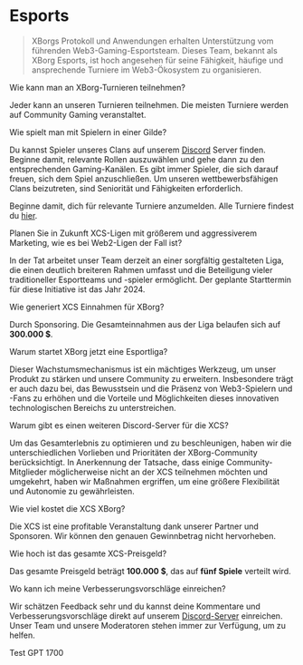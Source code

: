 # Esports

> XBorgs Protokoll und Anwendungen erhalten Unterstützung vom führenden Web3-Gaming-Esportsteam. Dieses Team, bekannt als XBorg Esports, ist hoch angesehen für seine Fähigkeit, häufige und ansprechende Turniere im Web3-Ökosystem zu organisieren.

Wie kann man an XBorg-Turnieren teilnehmen?

Jeder kann an unseren Turnieren teilnehmen. Die meisten Turniere werden auf Community Gaming veranstaltet.

Wie spielt man mit Spielern in einer Gilde?

Du kannst Spieler unseres Clans auf unserem [Discord](https://discord.com/invite/xborg) Server finden. Beginne damit, relevante Rollen auszuwählen und gehe dann zu den entsprechenden Gaming-Kanälen. Es gibt immer Spieler, die sich darauf freuen, sich dem Spiel anzuschließen. Um unseren wettbewerbsfähigen Clans beizutreten, sind Seniorität und Fähigkeiten erforderlich.

Beginne damit, dich für relevante Turniere anzumelden. Alle Turniere findest du [hier](https://www.xborg.com/xtreme-championship-series).

Planen Sie in Zukunft XCS-Ligen mit größerem und aggressiverem Marketing, wie es bei Web2-Ligen der Fall ist?

In der Tat arbeitet unser Team derzeit an einer sorgfältig gestalteten Liga, die einen deutlich breiteren Rahmen umfasst und die Beteiligung vieler traditioneller Esportteams und -spieler ermöglicht. Der geplante Starttermin für diese Initiative ist das Jahr 2024.

Wie generiert XCS Einnahmen für XBorg?

Durch Sponsoring. Die Gesamteinnahmen aus der Liga belaufen sich auf **300.000 $**.

Warum startet XBorg jetzt eine Esportliga?

Dieser Wachstumsmechanismus ist ein mächtiges Werkzeug, um unser Produkt zu stärken und unsere Community zu erweitern. Insbesondere trägt er auch dazu bei, das Bewusstsein und die Präsenz von Web3-Spielern und -Fans zu erhöhen und die Vorteile und Möglichkeiten dieses innovativen technologischen Bereichs zu unterstreichen.

Warum gibt es einen weiteren Discord-Server für die XCS?

Um das Gesamterlebnis zu optimieren und zu beschleunigen, haben wir die unterschiedlichen Vorlieben und Prioritäten der XBorg-Community berücksichtigt. In Anerkennung der Tatsache, dass einige Community-Mitglieder möglicherweise nicht an der XCS teilnehmen möchten und umgekehrt, haben wir Maßnahmen ergriffen, um eine größere Flexibilität und Autonomie zu gewährleisten.

Wie viel kostet die XCS XBorg?

Die XCS ist eine profitable Veranstaltung dank unserer Partner und Sponsoren. Wir können den genauen Gewinnbetrag nicht hervorheben.

Wie hoch ist das gesamte XCS-Preisgeld?

Das gesamte Preisgeld beträgt **100.000 $**, das auf **fünf Spiele** verteilt wird.

Wo kann ich meine Verbesserungsvorschläge einreichen?

Wir schätzen Feedback sehr und du kannst deine Kommentare und Verbesserungsvorschläge direkt auf unserem [Discord-Server](https://discord.gg/xborg) einreichen. Unser Team und unsere Moderatoren stehen immer zur Verfügung, um zu helfen.

Test GPT 1700